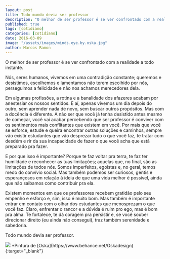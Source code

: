```yaml
---
layout: post
title: Todo mundo devia ser professor
description: "O melhor de ser professor é se ver confrontado com a realidade a todo instante"
published: true
tags: [cotidiano]
categories: [cotidiano]
date: 2016-03-09
image: "/assets/images/minds.eye.by.oska.jpg"
author: Marcos Ramon
---
```


O melhor de ser professor é se ver confrontado com a realidade a todo instante. 

Nós, seres humanos, vivemos em uma contradição constante; queremos e desistimos, escolhemos e lamentamos não terem escolhido por nós, perseguimos a felicidade e não nos achamos merecedores dela.

Em algumas profissões, a rotina e a banalidade dos afazeres acabam por anestesiar os nossos sentidos. E aí, apenas vivemos um dia depois do outro, sem aprender nada de novo, sem buscar outros propósitos. Mas com a docência é diferente. A não ser que você já tenha desistido antes mesmo de começar, você vai acabar percebendo que ser professor é conviver com os sentimentos mais conflitantes que existem em você. Por mais que você se esforce, estude e queira encontrar outras soluções e caminhos, sempre vão existir estudantes que vão desprezar tudo o que você faz, te tratar com desdém e rir da sua incapacidade de fazer o que você acha que está preparado pra fazer. 

E por que isso é importante? Porque te faz voltar pra terra, te faz ter humildade e reconhecer as tuas limitações; aquelas que, no final, são as limitações de todos nós. Somos imperfeitos, egoístas e, no geral, temos medo do convívio social. Mas também podemos ser curiosos, gentis e esperançosos em relação à ideia de que uma vida melhor é possível, ainda que não saibamos como contribuir pra ela.

Existem momentos em que os professores recebem gratidão pelo seu empenho e esforço e, sim, isso é muito bom. Mas também é importante entrar em contato com o olhar dos estudantes que menosprezam o que você faz. Claro, enfrentar o rancor e a dúvida é ruim pro ego, mas é bom pra alma. Te fortalece, te dá coragem pra persistir e, se você souber direcionar direito (eu ainda não consegui), traz também serenidade e sabedoria.

Todo mundo devia ser professor.

<img src="/assets/images/minds.eye.by.oska.jpg">
*Pintura de [Oska](https://www.behance.net/Oskadesign){:target="_blank"}
